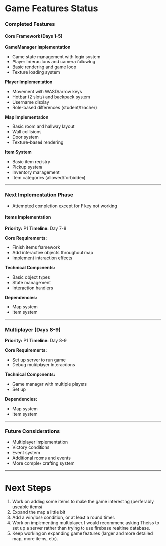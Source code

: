 # Game Features Status

### Completed Features

#### Core Framework (Days 1-5)
**GameManager Implementation**
- Game state management with login system
- Player interactions and camera following
- Basic rendering and game loop
- Texture loading system

**Player Implementation**
- Movement with WASD/arrow keys
- Hotbar (2 slots) and backpack system
- Username display
- Role-based differences (student/teacher)

**Map Implementation**
- Basic room and hallway layout
- Wall collisions
- Door system
- Texture-based rendering

**Item System**
- Basic item registry
- Pickup system
- Inventory management
- Item categories (allowed/forbidden)

---

### Next Implementation Phase 
- Attempted completion except for F key not working

#### Items Implementation
**Priority:** P1
**Timeline:** Day 7-8

**Core Requirements:**
- Finish items framework
- Add interactive objects throughout map
- Implement interaction effects

**Technical Components:**
- Basic object types
- State management
- Interaction handlers

**Dependencies:**
- Map system
- Item system

---

### Multiplayer (Days 8-9)
**Priority:** P1
**Timeline:** Day 8-9

**Core Requirements:**
- Set up server to run game
- Debug multiplayer interactions

**Technical Components:**
- Game manager with multiple players
- Set up 

**Dependencies:**
- Map system
- Item system

---

### Future Considerations
- Multiplayer implementation
- Victory conditions
- Event system
- Additional rooms and events
- More complex crafting system

---

# Next Steps

1. Work on adding some items to make the game interesting (perferably useable items)
2. Expand the map a little bit
3. Add a win/lose condition, or at least a round timer.
4. Work on implementing multiplayer. I would recommend asking Theiss to set up a server rather than trying to use firebase realtime database.
5. Keep working on expanding game features (larger and more detailed map, more items, etc).